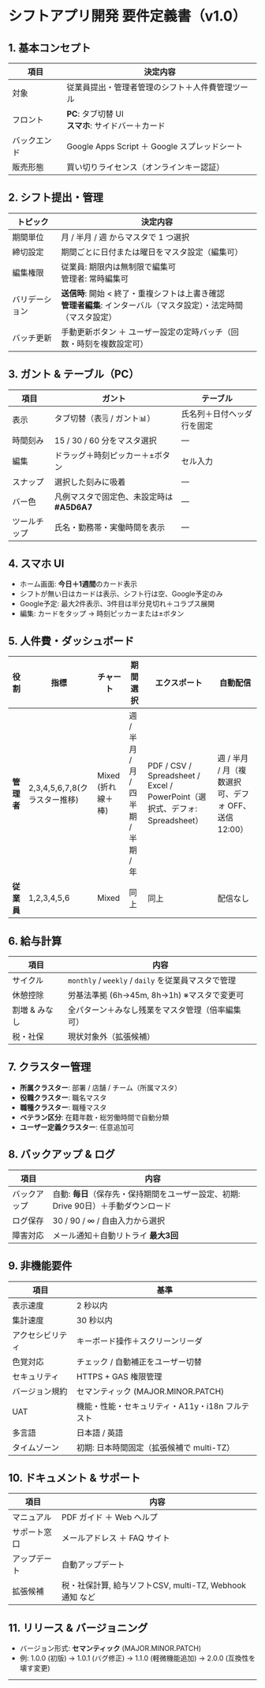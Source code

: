 
# シフトアプリ開発 要件定義書（v1.0）

## 1. 基本コンセプト
| 項目 | 決定内容 |
|------|----------|
| 対象 | 従業員提出・管理者管理のシフト＋人件費管理ツール |
| フロント | **PC**: タブ切替 UI<br>**スマホ**: サイドバー＋カード |
| バックエンド | Google Apps Script ＋ Google スプレッドシート |
| 販売形態 | 買い切りライセンス（オンラインキー認証） |

## 2. シフト提出・管理
| トピック | 決定内容 |
|----------|----------|
| 期間単位 | 月 / 半月 / 週 からマスタで 1 つ選択 |
| 締切設定 | 期間ごとに日付または曜日をマスタ設定（編集可） |
| 編集権限 | 従業員: 期限内は無制限で編集可<br>管理者: 常時編集可 |
| バリデーション | **送信時**: 開始 < 終了・重複シフトは上書き確認<br>**管理者編集**: インターバル（マスタ設定）・法定時間（マスタ設定） |
| バッチ更新 | 手動更新ボタン ＋ ユーザー設定の定時バッチ（回数・時刻を複数設定可） |

## 3. ガント & テーブル（PC）
| 項目 | ガント | テーブル |
|------|--------|----------|
| 表示 | タブ切替（表🗒 / ガント📊） | 氏名列＋日付ヘッダ行を固定 |
| 時間刻み | 15 / 30 / 60 分をマスタ選択 | — |
| 編集 | ドラッグ＋時刻ピッカー＋±ボタン | セル入力 |
| スナップ | 選択した刻みに吸着 | — |
| バー色 | 凡例マスタで固定色、未設定時は **#A5D6A7** | — |
| ツールチップ | 氏名・勤務帯・実働時間を表示 | — |

## 4. スマホ UI
- ホーム画面: **今日＋1週間**のカード表示  
- シフトが無い日はカードは表示、シフト行は空、Google予定のみ  
- Google予定: 最大2件表示、3件目は半分見切れ＋コラプス展開  
- 編集: カードをタップ → 時刻ピッカーまたは±ボタン

## 5. 人件費・ダッシュボード
| 役割 | 指標 | チャート | 期間選択 | エクスポート | 自動配信 |
|------|------|----------|----------|--------------|-----------|
| **管理者** | 2,3,4,5,6,7,8(クラスター推移) | Mixed (折れ線＋棒) | 週 / 半月 / 月 / 四半期 / 半期 / 年 | PDF / CSV / Spreadsheet / Excel / PowerPoint（選択式、デフォ: Spreadsheet） | 週 / 半月 / 月（複数選択可、デフォ OFF、送信 12:00） |
| **従業員** | 1,2,3,4,5,6 | Mixed | 同上 | 同上 | 配信なし |

## 6. 給与計算
| 項目 | 内容 |
|------|------|
| サイクル | `monthly` / `weekly` / `daily` を従業員マスタで管理 |
| 休憩控除 | 労基法準拠 (6h→45m, 8h→1h) ※マスタで変更可 |
| 割増 & みなし | 全パターン＋みなし残業をマスタ管理（倍率編集可） |
| 税・社保 | 現状対象外（拡張候補） |

## 7. クラスター管理
- **所属クラスター**: 部署 / 店舗 / チーム（所属マスタ）
- **役職クラスター**: 職名マスタ
- **職種クラスター**: 職種マスタ
- **ベテラン区分**: 在籍年数・総労働時間で自動分類
- **ユーザー定義クラスター**: 任意追加可

## 8. バックアップ & ログ
| 項目 | 内容 |
|------|------|
| バックアップ | 自動: **毎日**（保存先・保持期間をユーザー設定、初期: Drive 90日）＋手動ダウンロード |
| ログ保存 | 30 / 90 / ∞ / 自由入力から選択 |
| 障害対応 | メール通知＋自動リトライ **最大3回** |

## 9. 非機能要件
| 項目 | 基準 |
|------|------|
| 表示速度 | 2 秒以内 |
| 集計速度 | 30 秒以内 |
| アクセシビリティ | キーボード操作＋スクリーンリーダ |
| 色覚対応 | チェック / 自動補正をユーザー切替 |
| セキュリティ | HTTPS + GAS 権限管理 |
| バージョン規約 | セマンティック (MAJOR.MINOR.PATCH) |
| UAT | 機能・性能・セキュリティ・A11y・i18n フルテスト |
| 多言語 | 日本語 / 英語 |
| タイムゾーン | 初期: 日本時間固定（拡張候補で multi-TZ） |

## 10. ドキュメント & サポート
| 項目 | 内容 |
|------|------|
| マニュアル | PDF ガイド ＋ Web ヘルプ |
| サポート窓口 | メールアドレス ＋ FAQ サイト |
| アップデート | 自動アップデート |
| 拡張候補 | 税・社保計算, 給与ソフトCSV, multi-TZ, Webhook通知 など |

## 11. リリース & バージョニング
- バージョン形式: **セマンティック** (MAJOR.MINOR.PATCH)
- 例: 1.0.0 (初版) → 1.0.1 (バグ修正) → 1.1.0 (軽微機能追加) → 2.0.0 (互換性を壊す変更)

---
